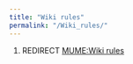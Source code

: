 ```yaml
---
title: "Wiki rules"
permalink: "/Wiki_rules/"
---
```


1.  REDIRECT [MUME:Wiki rules](MUME:Wiki_rules "wikilink")